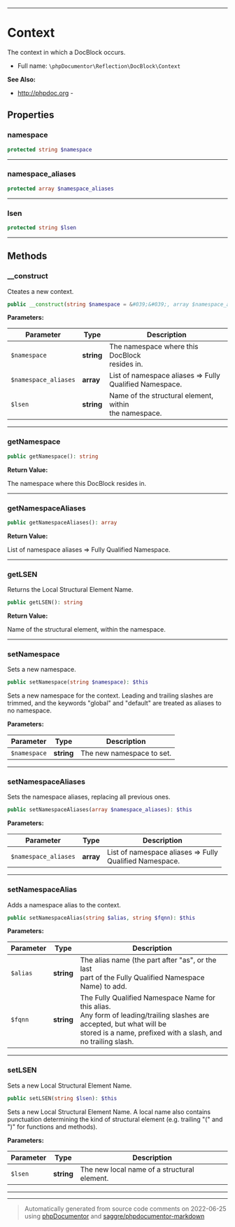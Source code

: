 ***

# Context

The context in which a DocBlock occurs.



* Full name: `\phpDocumentor\Reflection\DocBlock\Context`

**See Also:**

* http://phpdoc.org - 



## Properties


### namespace



```php
protected string $namespace
```






***

### namespace_aliases



```php
protected array $namespace_aliases
```






***

### lsen



```php
protected string $lsen
```






***

## Methods


### __construct

Cteates a new context.

```php
public __construct(string $namespace = &#039;&#039;, array $namespace_aliases = array(), string $lsen = &#039;&#039;): mixed
```








**Parameters:**

| Parameter | Type | Description |
|-----------|------|-------------|
| `$namespace` | **string** | The namespace where this DocBlock<br />resides in. |
| `$namespace_aliases` | **array** | List of namespace aliases =&gt; Fully<br />Qualified Namespace. |
| `$lsen` | **string** | Name of the structural element, within<br />the namespace. |




***

### getNamespace



```php
public getNamespace(): string
```









**Return Value:**

The namespace where this DocBlock resides in.



***

### getNamespaceAliases



```php
public getNamespaceAliases(): array
```









**Return Value:**

List of namespace aliases => Fully Qualified Namespace.



***

### getLSEN

Returns the Local Structural Element Name.

```php
public getLSEN(): string
```









**Return Value:**

Name of the structural element, within the namespace.



***

### setNamespace

Sets a new namespace.

```php
public setNamespace(string $namespace): $this
```

Sets a new namespace for the context. Leading and trailing slashes are
trimmed, and the keywords "global" and "default" are treated as aliases
to no namespace.






**Parameters:**

| Parameter | Type | Description |
|-----------|------|-------------|
| `$namespace` | **string** | The new namespace to set. |




***

### setNamespaceAliases

Sets the namespace aliases, replacing all previous ones.

```php
public setNamespaceAliases(array $namespace_aliases): $this
```








**Parameters:**

| Parameter | Type | Description |
|-----------|------|-------------|
| `$namespace_aliases` | **array** | List of namespace aliases =&gt; Fully<br />Qualified Namespace. |




***

### setNamespaceAlias

Adds a namespace alias to the context.

```php
public setNamespaceAlias(string $alias, string $fqnn): $this
```








**Parameters:**

| Parameter | Type | Description |
|-----------|------|-------------|
| `$alias` | **string** | The alias name (the part after &quot;as&quot;, or the last<br />part of the Fully Qualified Namespace Name) to add. |
| `$fqnn` | **string** | The Fully Qualified Namespace Name for this alias.<br />Any form of leading/trailing slashes are accepted, but what will be<br />stored is a name, prefixed with a slash, and no trailing slash. |




***

### setLSEN

Sets a new Local Structural Element Name.

```php
public setLSEN(string $lsen): $this
```

Sets a new Local Structural Element Name. A local name also contains
punctuation determining the kind of structural element (e.g. trailing "("
and ")" for functions and methods).






**Parameters:**

| Parameter | Type | Description |
|-----------|------|-------------|
| `$lsen` | **string** | The new local name of a structural element. |




***


***
> Automatically generated from source code comments on 2022-06-25 using [phpDocumentor](http://www.phpdoc.org/) and [saggre/phpdocumentor-markdown](https://github.com/Saggre/phpDocumentor-markdown)
